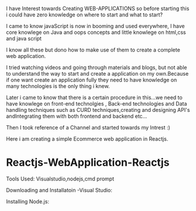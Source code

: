 I have Interest towards Creating WEB-APPLICATIONS so before starting this i could have zero knowledge on where to start and what to start?

I came to know javaScript is now in booming and used everywhere, I have core knowlege on Java and oops concepts and little knowlege on html,css and java script

I know all these but dono how to make use of them to create a complete web application.

I tried watching videos and going through materials and blogs, but not able to understand the way to start and create a application on my own.Because if one want create an application fully they need to have knowledge on many technologies is the only thing i knew.

Later i came to know that there is a certain procedure in this...we need to have knowlege on front-end technolgies , Back-end technologies and Data handling techniques such as CURD techniques,creating and designing API's andIntegrating them with both frontend and backend etc...

Then I took reference of a Channel and started towards my Intrest :)

Here i am creating a simple Ecommerce web application in Reactjs.

# Reactjs-WebApplication-Reactjs

Tools Used: Visualstudio,nodejs,cmd prompt

Downloading and Installatoin -Visual Studio:


Installing Node.js:




